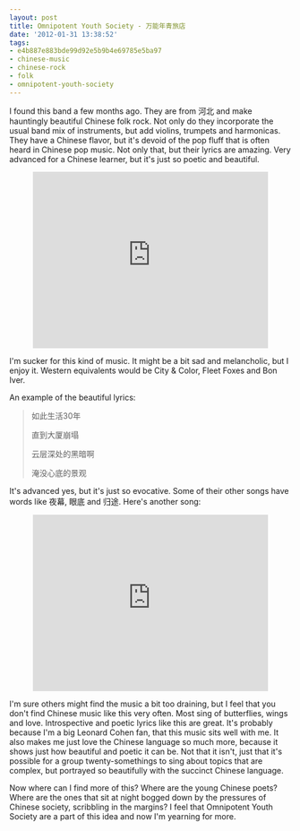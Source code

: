 ```yaml
---
layout: post
title: Omnipotent Youth Society - 万能年青旅店
date: '2012-01-31 13:38:52'
tags:
- e4b887e883bde99d92e5b9b4e69785e5ba97
- chinese-music
- chinese-rock
- folk
- omnipotent-youth-society
---
```


I found this band a few months ago. They are from 河北 and make hauntingly beautiful Chinese folk rock. Not only do they incorporate the usual band mix of instruments, but add violins, trumpets and harmonicas. They have a Chinese flavor, but it's devoid of the pop fluff that is often heard in Chinese pop music. Not only that, but their lyrics are amazing. Very advanced for a Chinese learner, but it's just so poetic and beautiful.

<div align="center"><p><iframe src="http://www.youtube.com/embed/xbq-_2TqHVQ" frameborder="0" width="420" height="315"></iframe></p></div>

I'm sucker for this kind of music. It might be a bit sad and melancholic, but I enjoy it. Western equivalents would be City &amp; Color, Fleet Foxes and Bon Iver.

An example of the beautiful lyrics:
<blockquote>如此生活30年

直到大厦崩塌

云层深处的黑暗啊

淹没心底的景观</blockquote>
It's advanced yes, but it's just so evocative. Some of their other songs have words like 夜幕, 眼底 and 归途. Here's another song:

<div align="center"><p><iframe src="http://www.youtube.com/embed/xJ8pCMmq8Jk" frameborder="0" width="420" height="315"></iframe></p></div>

I'm sure others might find the music a bit too draining, but I feel that you don't find Chinese music like this very often. Most sing of butterflies, wings and love. Introspective and poetic lyrics like this are great. It's probably because I'm a big Leonard Cohen fan, that this music sits well with me. It also makes me just love the Chinese language so much more, because it shows just how beautiful and poetic it can be. Not that it isn't, just that it's possible for a group twenty-somethings to sing about topics that are complex, but portrayed so beautifully with the succinct Chinese language.

Now where can I find more of this? Where are the young Chinese poets? Where are the ones that sit at night bogged down by the pressures of Chinese society, scribbling in the margins? I feel that Omnipotent Youth Society are a part of this idea and now I'm yearning for more.
